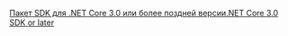 [<span data-ttu-id="ca9e6-101">Пакет SDK для .NET Core 3.0 или более поздней версии</span><span class="sxs-lookup"><span data-stu-id="ca9e6-101">.NET Core 3.0 SDK or later</span></span>](https://dotnet.microsoft.com/download/dotnet-core/3.0)
